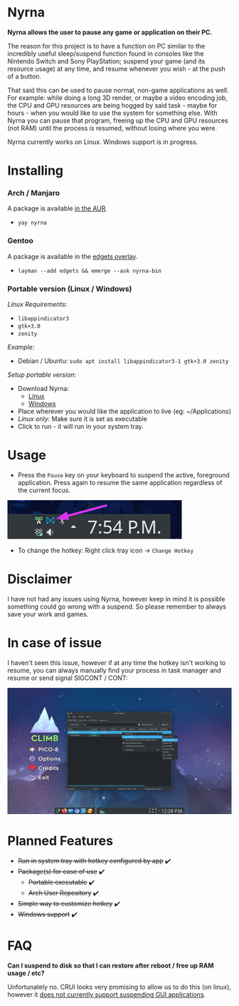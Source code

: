 # Nyrna

**Nyrna allows the user to pause any game or application on their PC.**

The reason for this project is to have a function on PC similar to the incredibly useful sleep/suspend function found in consoles like the Nintendo Switch and Sony PlayStation; suspend your game (and its resource usage) at any time, and resume whenever you wish - at the push of a button.

That said this can be used to pause normal, non-game applications as well. For example: while doing a long 3D render, or maybe a video encoding job, the CPU and GPU resources are being hogged by said task - maybe for hours - when you would like to use the system for something else. With Nyrna you can pause that program, freeing up the CPU and GPU resources (not RAM) until the process is resumed, without losing where you were.

Nyrna currently works on Linux. Windows support is in progress.

# Installing

### Arch / Manjaro

A package is available [in the AUR](https://aur.archlinux.org/packages/nyrna/).

- `yay nyrna`

### Gentoo

A package is available in the [edgets overlay](https://github.com/BlueManCZ/edgets/tree/master/x11-misc/nyrna-bin).

- `layman --add edgets && emerge --ask nyrna-bin`

### Portable version (Linux / Windows)

_Linux Requirements_:

- `libappindicator3`
- `gtk+3.0`
- `zenity`

_Example_:

- Debian / Ubuntu: `sudo apt install libappindicator3-1 gtk+3.0 zenity`

_Setup portable version_:

- Download Nyrna:
  - [Linux](https://github.com/Merrit/nyrna/releases/latest/download/nyrna)
  - [Windows](https://github.com/Merrit/nyrna/releases/latest/download/nyrna.exe)
- Place wherever you would like the application to live (eg: ~/Applications)
- _Linux only:_ Make sure it is set as executable
- Click to run - it will run in your system tray.

# Usage

- Press the `Pause` key on your keyboard to suspend the active, foreground application. Press again to resume the same application regardless of the current focus.

![Demo of Nyrna running as a Tray Icon](images/demo_nyrna_tray.png)

- To change the hotkey: Right click tray icon -> `Change Hotkey`

# Disclaimer

I have not had any issues using Nyrna, however keep in mind it is possible something could go wrong with a suspend. So please remember to always save your work and games.

# In case of issue

I haven't seen this issue, however if at any time the hotkey isn't working to resume, you can always manually find your process in task manager and resume or send signal SIGCONT / CONT:

![How to manually resume](images/demo_manual_resume.jpg)

# Planned Features

- ~~Run in system tray with hotkey configured by app~~ :heavy_check_mark:
- ~~Package(s) for ease of use~~ :heavy_check_mark:
  - ~~Portable executable~~ :heavy_check_mark:
  - ~~Arch User Repository~~ :heavy_check_mark:
- ~~Simple way to customize hotkey~~ :heavy_check_mark:
- ~~Windows support~~ :heavy_check_mark:

# FAQ

**Can I suspend to disk so that I can restore after reboot / free up RAM usage / etc?**

Unfortunately no. CRUI looks very promising to allow us to do this (on linux), however it [does not currently support suspending GUI applications](https://criu.org/X_applications).
